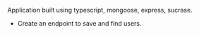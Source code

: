 Application built using typescript, mongoose, express, sucrase.

* Create an endpoint to save and find users.
